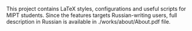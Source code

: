 This project contains LaTeX styles, configurations and useful scripts for MIPT students.
Since the features targets Russian-writing users, full description in Russian is available in ./works/about/About.pdf file.
